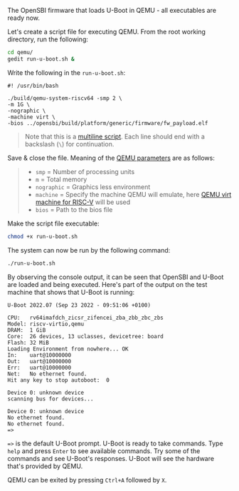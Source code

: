 The OpenSBI firmware that loads U-Boot in QEMU - all executables are ready now.

Let's create a script file for executing QEMU. From the root working directory, run the following:
``` bash
cd qemu/
gedit run-u-boot.sh &
```

Write the following in the `run-u-boot.sh`:
```
#! /usr/bin/bash

./build/qemu-system-riscv64 -smp 2 \
-m 1G \
-nographic \
-machine virt \
-bios ../opensbi/build/platform/generic/firmware/fw_payload.elf
```
> Note that this is a [multiline script](https://superuser.com/a/1634621). Each line should end with a backslash (`\`) for continuation.

Save & close the file. Meaning of the [QEMU parameters](https://www.qemu.org/docs/master/system/invocation.html) are as follows:

> - `smp` = Number of processing units
> - `m` = Total memory
> - `nographic` = Graphics less environment
> - `machine` = Specify the machine QEMU will emulate, here [QEMU virt machine for RISC-V](https://www.qemu.org/docs/master/system/riscv/virt.html) will be used
> - `bios` = Path to the bios file

Make the script file executable:
``` bash
chmod +x run-u-boot.sh
```

The system can now be run by the following command:
``` bash
./run-u-boot.sh
```

By observing the console output, it can be seen that OpenSBI and U-Boot are loaded and being executed. Here's part of the output on the test machine that shows that U-Boot is running:
```
U-Boot 2022.07 (Sep 23 2022 - 09:51:06 +0100)

CPU:   rv64imafdch_zicsr_zifencei_zba_zbb_zbc_zbs
Model: riscv-virtio,qemu
DRAM:  1 GiB
Core:  26 devices, 13 uclasses, devicetree: board
Flash: 32 MiB
Loading Environment from nowhere... OK
In:    uart@10000000
Out:   uart@10000000
Err:   uart@10000000
Net:   No ethernet found.
Hit any key to stop autoboot:  0 

Device 0: unknown device
scanning bus for devices...

Device 0: unknown device
No ethernet found.
No ethernet found.
=>
```

`=>` is the default U-Boot prompt. U-Boot is ready to take commands. Type `help` and press `Enter` to see available commands. Try some of the commands and see U-Boot's responses. U-Boot will see the hardware that's provided by QEMU.

QEMU can be exited by pressing `Ctrl+A` followed by `X`.
